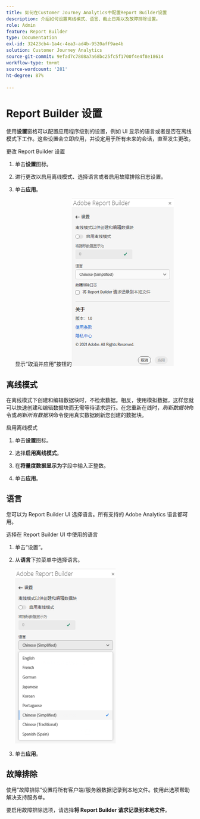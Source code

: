 ```yaml
---
title: 如何在Customer Journey Analytics中配置Report Builder设置
description: 介绍如何设置离线模式、语言、截止日期以及故障排除设置。
role: Admin
feature: Report Builder
type: Documentation
exl-id: 32423cb4-1a4c-4ea3-ad4b-9520aff9ae4b
solution: Customer Journey Analytics
source-git-commit: 9efad7c7808a7a68bc25fc5f1700f4e4f8e18614
workflow-type: tm+mt
source-wordcount: '281'
ht-degree: 87%

---
```


# Report Builder 设置

使用&#x200B;**设置**&#x200B;窗格可以配置应用程序级别的设置，例如 UI 显示的语言或者是否在离线模式下工作。这些设置会立即应用，并设定用于所有未来的会话，直至发生更改。

更改 Report Builder 设置

1. 单击&#x200B;**设置**&#x200B;图标。

1. 进行更改以启用离线模式、选择语言或者启用故障排除日志设置。

1. 单击&#x200B;**应用**。

   显示“取消并应用”按钮的![Report Builder日期范围窗格。](./assets/image38.png)

## 离线模式

在离线模式下创建和编辑数据块时，不检索数据。相反，使用模拟数据，这样您就可以快速创建和编辑数据块而无需等待请求运行。在您重新在线时，*刷新数据块*&#x200B;命令或&#x200B;*刷新所有数据块*&#x200B;命令使用真实数据刷新您创建的数据块。

启用离线模式

1. 单击&#x200B;**设置**&#x200B;图标。

1. 选择&#x200B;**启用离线模式**。

1. 在&#x200B;**将量度数据显示为**&#x200B;字段中输入正整数。

1. 单击&#x200B;**应用**。

## 语言

您可以为 Report Builder UI 选择语言。所有支持的 Adobe Analytics 语言都可用。

选择在 Report Builder UI 中使用的语言

1. 单击“设置”。

1. 从&#x200B;**语言**&#x200B;下拉菜单中选择语言。

   ![Report Builder日期范围窗格，显示选择了英语的语言列表。](./assets/image39.png)

1. 单击&#x200B;**应用**。

## 故障排除

使用“故障排除”设置将所有客户端/服务器数据记录到本地文件。使用此选项帮助解决支持服务单。

要启用故障排除选项，请选择&#x200B;**将 Report Builder 请求记录到本地文件**。
